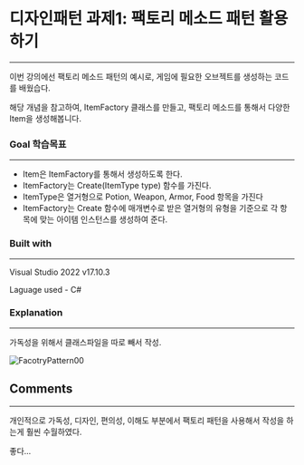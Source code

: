 # 디자인패턴 과제1: 팩토리 메소드 패턴 활용하기

---

이번 강의에선 팩토리 메소드 패턴의 예시로, 게임에 필요한 오브젝트를 생성하는 코드를 배웠습다. 

해당 개념을 참고하여, ItemFactory 클래스를 만들고, 팩토리 메소드를 통해서 다양한 Item을 생성해봅니다.

### Goal 학습목표

---

- Item은 ItemFactory를 통해서 생성하도록 한다.
- ItemFactory는 Create(ItemType type) 함수를 가진다.
- ItemType은 열거형으로 Potion, Weapon, Armor, Food 항목을 가진다
- ItemFactory는 Create 함수에 매개변수로 받은 열거형의 유형을 기준으로 각 항목에 맞는 아이템 인스턴스를 생성하여 준다.


### Built with

---

Visual Studio 2022 v17.10.3

Laguage used - C#

### Explanation

---

가독성을 위해서 클래스파일을 따로 빼서 작성.

![FacotryPattern00](https://github.com/user-attachments/assets/a206fe65-3768-4ccb-b3ee-5fd612f15073)



## Comments

---

개인적으로 가독성, 디자인, 편의성, 이해도 부분에서 팩토리 패턴을 사용해서 작성을 하는게 훨씬 수월하였다.

좋다...
